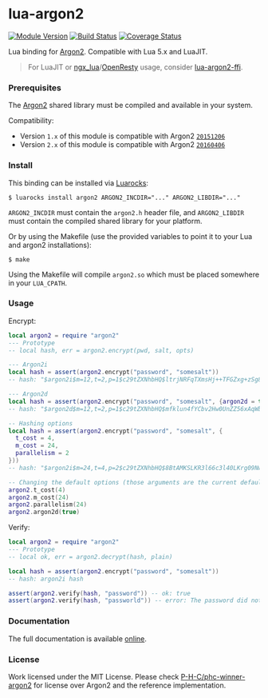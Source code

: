 # lua-argon2
[![Module Version][badge-version-image]][luarocks-argon2]
[![Build Status][badge-travis-image]][badge-travis-url]
[![Coverage Status][badge-coveralls-image]][badge-coveralls-url]

Lua binding for [Argon2]. Compatible with Lua 5.x and LuaJIT.

> For LuaJIT or [ngx_lua]/[OpenResty] usage, consider
> [lua-argon2-ffi](https://github.com/thibaultCha/lua-argon2-ffi).

### Prerequisites

The [Argon2] shared library must be compiled and available in your system.

Compatibility:
- Version `1.x` of this module is compatible with Argon2
  [`20151206`](https://github.com/P-H-C/phc-winner-argon2/releases/tag/20151206)
- Version `2.x` of this module is compatible with Argon2
  [`20160406`](https://github.com/P-H-C/phc-winner-argon2/releases/tag/20160406)

### Install

This binding can be installed via [Luarocks](https://luarocks.org):

```
$ luarocks install argon2 ARGON2_INCDIR="..." ARGON2_LIBDIR="..."
```

`ARGON2_INCDIR` must contain the `argon2.h` header file, and `ARGON2_LIBDIR`
must contain the compiled shared library for your platform.

Or by using the Makefile (use the provided variables to point it to your Lua
and argon2 installations):

```
$ make
```

Using the Makefile will compile `argon2.so` which must be placed somewhere in
your `LUA_CPATH`.

### Usage

Encrypt:

```lua
local argon2 = require "argon2"
--- Prototype
-- local hash, err = argon2.encrypt(pwd, salt, opts)

--- Argon2i
local hash = assert(argon2.encrypt("password", "somesalt"))
-- hash: "$argon2i$m=12,t=2,p=1$c29tZXNhbHQ$ltrjNRFqTXmsHj++TFGZxg+zSg8hSrrSJiViCRns1HM"

--- Argon2d
local hash = assert(argon2.encrypt("password", "somesalt", {argon2d = true}))
-- hash: "$argon2d$m=12,t=2,p=1$c29tZXNhbHQ$mfklun4fYCbv2Hw0UnZZ56xAqWbjD+XRMSN9h6SfLe4"

-- Hashing options
local hash = assert(argon2.encrypt("password", "somesalt", {
  t_cost = 4,
  m_cost = 24,
  parallelism = 2
}))
-- hash: "$argon2i$m=24,t=4,p=2$c29tZXNhbHQ$8BtAMKSLKR3l66c3l40LKrg09NwLD7hJYfSqoLQyKEE"

-- Changing the default options (those arguments are the current defaults)
argon2.t_cost(4)
argon2.m_cost(24)
argon2.parallelism(24)
argon2.argon2d(true)
```

Verify:

```lua
local argon2 = require "argon2"
--- Prototype
-- local ok, err = argon2.decrypt(hash, plain)

local hash = assert(argon2.encrypt("password", "somesalt"))
-- hash: argon2i hash

assert(argon2.verify(hash, "password")) -- ok: true
assert(argon2.verify(hash, "passworld")) -- error: The password did not match
```

### Documentation

The full documentation is available
[online](http://thibaultcha.github.io/lua-argon2/).

### License

Work licensed under the MIT License. Please check
[P-H-C/phc-winner-argon2][Argon2] for license over Argon2 and the reference
implementation.

[Argon2]: https://github.com/P-H-C/phc-winner-argon2
[luarocks-argon2]: http://luarocks.org/modules/thibaultcha/argon2

[ngx_lua]: https://github.com/openresty/lua-nginx-module
[OpenResty]: https://openresty.org

[badge-travis-url]: https://travis-ci.org/thibaultcha/lua-argon2
[badge-travis-image]: https://travis-ci.org/thibaultcha/lua-argon2.svg?branch=master
[badge-version-image]: https://img.shields.io/badge/version-2.0.0-blue.svg?style=flat
[badge-coveralls-url]: https://coveralls.io/github/thibaultcha/lua-argon2?branch=master
[badge-coveralls-image]: https://coveralls.io/repos/github/thibaultcha/lua-argon2/badge.svg?branch=master
